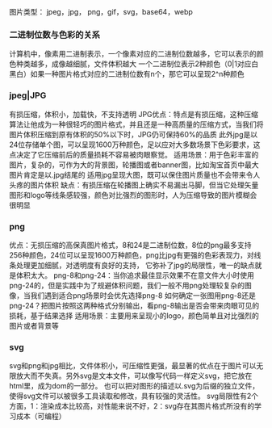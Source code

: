 图片类型：
jpeg，jpg， png，gif，svg，base64，webp
### 二进制位数与色彩的关系
计算机中，像素用二进制表示，一个像素对应的二进制位数越多，它可以表示的颜色种类越多，成像越细腻，文件体积越大
一个二进制位表示2种颜色（0|1对应白黑白）如果一种图片格式对应的二进制位数有n个，那它可以呈现2^n种颜色
### jpeg|JPG
有损压缩，体积小，加载快，不支持透明
JPG优点：特点是有损压缩，这种压缩算法让他成为一种很轻巧的图片格式，并且还是一种高质量的压缩方式，当我们将图片体积压缩到原有体积的50%以下时，JPG仍可保持60%的品质
此外jpg是以24位存储单个图，可以呈现1600万种颜色，足以应对大多数场景下色彩要求，这点决定了它压缩前后的质量损耗不容易被肉眼察觉。
适用场景：用于色彩丰富的图片，复杂的，可作为大的背景图，轮播图或者banner图，比如淘宝首页中最大图片肯定是以.jpg结尾的
适用jpg呈现大图，既可以保住图片质量也不会带来令人头疼的图片体积
缺点：有损压缩在轮播图上确实不易漏出马脚，但当它处理矢量图形和logo等线条感较强，颜色对比强烈的图形时，人为压缩导致的图片模糊会很明显
### png
优点：无损压缩的高保真图片格式，8和24是二进制位数，8位的png最多支持256种颜色，24位可以呈现1600万种颜色，png比jpg有更强的色彩表现力，对线条处理更加细腻，对透明度有良好的支持，
它弥补了jpg的局限性，唯一的缺点就是体积太大。
png-8和png-24：当你追求最佳显示效果不在意文件大小时使用png-24的，但是实践中为了规避体积问题，我们一般不用png处理较复杂的图像，当我们遇到适合png场景时会优先选择png-8
如何确定一张图用png-8还是png-24？把图片按照这两种格式分别输出，看png-8输出是否会带来肉眼可见的损耗，基于结果选择
适用场景：主要用来呈现小的logo，颜色简单且对比强烈的图片或者背景等
### svg
svg和png和jpg相比，文件体积小，可压缩性更强，最显著的优点在于图片可以无限放大而不失真。另外svg是文本文件，可以像写代码一样定义svg，把它放在html里，成为dom的一部分。
也可以把对图形的描述以.svg为后缀的独立文件，使得svg文件可以被很多工具读取和修改，具有较强的灵活性。
svg局限性有2个方面，1：渲染成本比较高，对性能来说不好，2：svg存在其图片格式所没有的学习成本（可编程）


